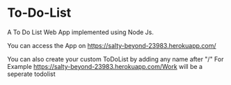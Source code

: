 # To-Do-List
A To Do List Web App implemented using Node Js.

You can access the App on https://salty-beyond-23983.herokuapp.com/

You can also create your custom ToDoList by adding any name after "/"
For Example https://salty-beyond-23983.herokuapp.com/Work will be a seperate todolist
